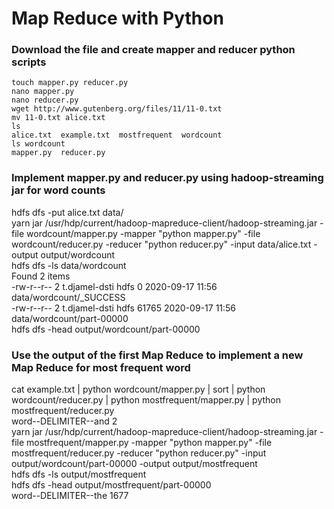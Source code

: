 # Map Reduce with Python

### Download the file and create mapper and reducer python scripts
```
touch mapper.py reducer.py  
nano mapper.py  
nano reducer.py  
wget http://www.gutenberg.org/files/11/11-0.txt  
mv 11-0.txt alice.txt   
ls  
alice.txt  example.txt  mostfrequent  wordcount  
ls wordcount
mapper.py  reducer.py  
```

### Implement mapper.py and reducer.py using hadoop-streaming jar for word counts
 hdfs dfs -put alice.txt data/  
 yarn jar /usr/hdp/current/hadoop-mapreduce-client/hadoop-streaming.jar -file wordcount/mapper.py -mapper "python mapper.py" -file wordcount/reducer.py -reducer "python reducer.py" -input data/alice.txt -output output/wordcount  
hdfs dfs -ls data/wordcount  
Found 2 items  
-rw-r--r--   2 t.djamel-dsti hdfs          0 2020-09-17 11:56 data/wordcount/_SUCCESS  
-rw-r--r--   2 t.djamel-dsti hdfs      61765 2020-09-17 11:56 data/wordcount/part-00000  
hdfs dfs -head output/wordcount/part-00000  

### Use the output of the first Map Reduce to implement a new Map Reduce for most frequent word
cat example.txt | python wordcount/mapper.py | sort | python wordcount/reducer.py | python mostfrequent/mapper.py | python mostfrequent/reducer.py  
word--DELIMITER--and    2  
yarn jar /usr/hdp/current/hadoop-mapreduce-client/hadoop-streaming.jar -file mostfrequent/mapper.py -mapper "python mapper.py" -file mostfrequent/reducer.py -reducer "python reducer.py" -input output/wordcount/part-00000 -output output/mostfrequent  
hdfs dfs -ls output/mostfrequent  
hdfs dfs -head output/mostfrequent/part-00000  
word--DELIMITER--the    1677  



